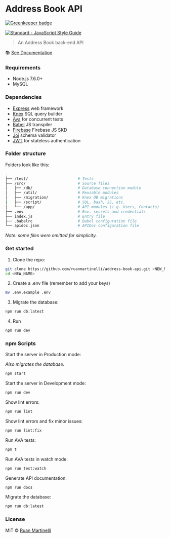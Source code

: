 # Address Book API

[![Greenkeeper badge](https://badges.greenkeeper.io/ruanmartinelli/address-book-api.svg)](https://greenkeeper.io/)


<a href="https://standardjs.com"><img src="https://img.shields.io/badge/code_style-standard-brightgreen.svg" alt="Standard - JavaScript Style Guide"></a>

> An Address Book back-end API

:books: [See Documentation](https://api-address-book.herokuapp.com/)

### Requirements

* Node.js 7.6.0+
* MySQL

### Dependencies

* [Express](https://github.com/expressjs/express) web framework
* [Knex](http://knexjs.org/) SQL query builder
* [Ava](https://github.com/avajs) for concurrent tests
* [Babel](https://babeljs.io) JS transpiler
* [Firebase](https://github.com/firebase/firebase-js-sdk) Firebase JS SKD
* [Joi](https://github.com/hapijs/joi) schema validator
* [JWT](https://jwt.io/) for stateless authentication

### Folder structure

Folders look like this:

```bash
.
├── /test/                      # Tests
├── /src/                       # Source files
│   ├── /db/                    # Database connection module
│   ├── /util/                  # Reusable modules
│   ├── /migration/             # Knex DB migrations
|   ├── /script/                # SQL, bash, JS, etc.
│   └── /app/                   # API modules (i.g. Users, Contacts)
├── .env                        # Env. secrets and credentials 
├── index.js                    # Entry file
├── .babelrc                    # Babel configuration file
└── apidoc.json                 # APIDoc configuration file
```
_Note: some files were omitted for simplicity._

### Get started

1. Clone the repo:

```bash
git clone https://github.com/ruanmartinelli/address-book-api.git <NEW_NAME>
cd <NEW_NAME>
```
2. Create a .env file (remember to add your keys)

```bash
mv .env.example .env
```

3. Migrate the database:

```bash
npm run db:latest
```

4. Run

```bash
npm run dev
```

### npm Scripts

Start the server in Production mode:

*Also migrates the database.*

```bash
npm start 
```

Start the server in Development mode:
```bash
npm run dev 
```

Show lint errors:
```bash
npm run lint
```

Show lint errors and fix minor issues:
```bash
npm run lint:fix
```

Run AVA tests:
```bash
npm t
```

Run AVA tests in watch mode:
```bash
npm run test:watch
```

Generate API documentation:
```bash
npm run docs
```

Migrate the database:
```bash
npm run db:latest
```

### License

MIT © [Ruan Martinelli](http://ruanmartinelli.com)
